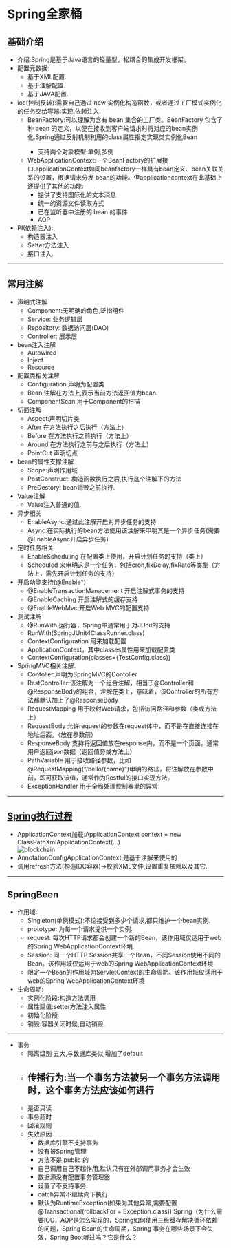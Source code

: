 # Spring全家桶
## 基础介绍
   - 介绍:Spring是基于Java语言的轻量型，松耦合的集成开发框架。
   - 配置元数据:
      - 基于XML配置.
      - 基于注解配置.
      - 基于JAVA配置.
   - ioc(控制反转):需要自己通过 new 实例化构造函数，或者通过工厂模式实例化的任务交给容器:实现,依赖注入.
      - BeanFactory:可以理解为含有 bean 集合的工厂类。BeanFactory 包含了种 bean 的定义，以便在接收到客户端请求时将对应的bean实例化.Spring通过反射机制利用<bean>的class属性指定实现类实例化Bean
         - 支持两个对象模型:单例,多例
      - WebApplicationContext:一个BeanFactory的扩展接口.applicationContext如同beanfactory一样具有bean定义、bean关联关系的设置，根据请求分发 bean的功能。但applicationcontext在此基础上还提供了其他的功能:
         - 提供了支持国际化的文本消息
         - 统一的资源文件读取方式
         - 已在监听器中注册的 bean 的事件
         - AOP
   - PI(依赖注入):   
      - 构造器注入
      - Setter方法注入
      - 接口注入.
--- 
## 常用注解
   - 声明式注解
      - Component:无明确的角色,泛指组件
      - Service: 业务逻辑层
      - Repository: 数据访问层(DAO)
      - Controller: 展示层
   - bean注入注解
      - Autowired
      - Inject
      - Resource
   - 配置类相关注解
      - Configuration 声明为配置类
      - Bean:注解在方法上,表示当前方法返回值为bean.
      - ComponentScan 用于Component的扫描
   - 切面注解
      - Aspect:声明切片类
      - After 在方法执行之后执行（方法上）
      - Before 在方法执行之前执行（方法上）
      - Around 在方法执行之前与之后执行（方法上）
      - PointCut 声明切点
   - bean的属性支撑注解
      - Scope:声明作用域
      - PostConstruct: 构造函数执行之后,执行这个注解下的方法
      - PreDestory: bean销毁之前执行. 
   - Value注解
      - Value注入普通的值.
   - 异步相关
      - EnableAsync:通过此注解开启对异步任务的支持
      - Async:在实际执行的bean方法使用该注解来申明其是一个异步任务(需要@EnableAsync开启异步任务)
   - 定时任务相关
      - EnableScheduling 在配置类上使用，开启计划任务的支持（类上）
      - Scheduled 来申明这是一个任务，包括cron,fixDelay,fixRate等类型（方法上，需先开启计划任务的支持）
   - 开启功能支持(@Enable*)
      - @EnableTransactionManagement 开启注解式事务的支持
      - @EnableCaching 开启注解式的缓存支持
      - @EnableWebMvc 开启Web MVC的配置支持
   - 测试注解
      - @RunWith 运行器，Spring中通常用于对JUnit的支持 
      - RunWith(SpringJUnit4ClassRunner.class)
      - ContextConfiguration 用来加载配置
      - ApplicationContext，其中classes属性用来加载配置类
      - ContextConfiguration(classes={TestConfig.class})
   - SpringMVC相关注解.
      - Contoller:声明为SpringMVC的Contoller
      - RestController:该注解为一个组合注解，相当于@Controller和@ResponseBody的组合，注解在类上，意味着，该Controller的所有方法都默认加上了@ResponseBody
      - RequestMapping 用于映射Web请求，包括访问路径和参数（类或方法上）
      - RequestBody 允许request的参数在request体中，而不是在直接连接在地址后面。（放在参数前）
      - ResponseBody 支持将返回值放在response内，而不是一个页面，通常用户返回json数据（返回值旁或方法上）
      - PathVariable 用于接收路径参数，比如@RequestMapping(“/hello/{name}”)申明的路径，将注解放在参数中前，即可获取该值，通常作为Restful的接口实现方法。
      - ExceptionHandler 用于全局处理控制器里的异常

---
## [Spring执行过程](https://javadoop.com/post/spring-ioc)
   - ApplicationContext加载:ApplicationContext context = new ClassPathXmlApplicationContext(...)   
   ![blockchain](https://javadoop.com/post/spring-ioc)
   - AnnotationConfigApplicationContext 是基于注解来使用的
   - 调用refresh方法(构造IOC容器)->校验XML文件,设置重复依赖以及其它.
---
## SpringBeen
   - 作用域:
      - Singleton(单例模式):不论接受到多少个请求,都只维护一个bean实例.
      - prototype: 为每一个请求提供一个实例.
      - request: 每次HTTP请求都会创建一个新的Bean，该作用域仅适用于web的Spring WebApplicationContext环境.
      - Session: 同一个HTTP Session共享一个Bean，不同Session使用不同的Bean。该作用域仅适用于web的Spring WebApplicationContext环境
      - 限定一个Bean的作用域为ServletContext的生命周期。该作用域仅适用于web的Spring WebApplicationContext环境
   - 生命周期:
      - 实例化阶段:构造方法调用
      - 属性赋值:setter方法注入属性
      - 初始化阶段
      - 销毁:容器关闭时候,自动销毁.
  ---
   - 事务
      - 隔离级别 五大,与数据库类似,增加了default
      - 传播行为:当一个事务方法被另一个事务方法调用时，这个事务方法应该如何进行
         - 
      - 是否只读
      - 事务超时
      - 回滚规则
      - 失效原因
         - 数据库引擎不支持事务
         - 没有被Spring管理
         - 方法不是 public 的
         - 自己调用自己不起作用,默认只有在外部调用事务才会生效
         - 数据源没有配置事务管理器
         - 设置了不支持事务.
         - catch异常不继续向下执行
         - 默认为RuntimeException(如果为其他异常,需要配置@Transactional(rollbackFor = Exception.class))
   Spring（为什么需要IOC，AOP是怎么实现的，Spring如何使用三级缓存解决循环依赖的问题，Spring Bean的生命周期，Spring 事务在哪些场景下会失效，Spring Boot听过吗？它是什么？